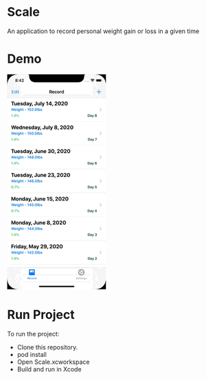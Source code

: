 # Scale
An application to record personal weight gain or loss in a given time

# Demo
![Scale - Animated gif demo](demo.gif)

# Run Project
To run the project:

* Clone this repository.
* pod install
* Open Scale.xcworkspace
* Build and run in Xcode


